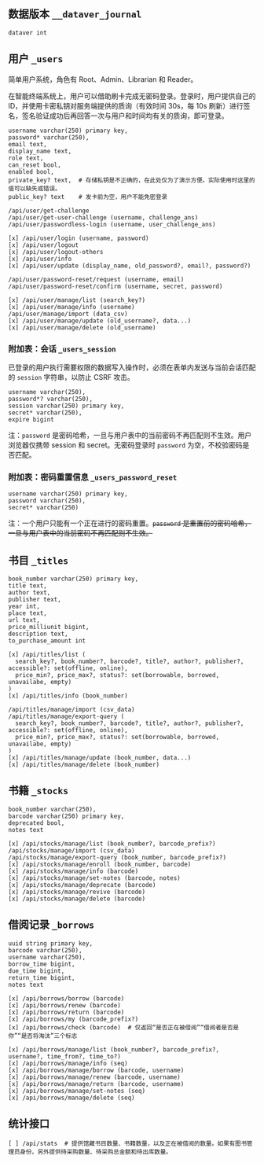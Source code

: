 ## 数据版本 `__dataver_journal`

```plain
dataver int
```

## 用户 `_users`

简单用户系统，角色有 Root、Admin、Librarian 和 Reader。

在智能终端系统上，用户可以借助刷卡完成无密码登录。登录时，用户提供自己的 ID，并使用卡密私钥对服务端提供的质询（有效时间 30s，每 10s 刷新）进行签名，签名验证成功后再回答一次与用户和时间均有关的质询，即可登录。

```plain
username varchar(250) primary key,
password* varchar(250),
email text,
display_name text,
role text,
can_reset bool,
enabled bool,
private_key? text,  # 存储私钥是不正确的，在此处仅为了演示方便。实际使用时这里的值可以缺失或错误。
public_key? text    # 发卡前为空，用户不能免密登录
```

```plain
/api/user/get-challenge
/api/user/get-user-challenge (username, challenge_ans)
/api/user/passwordless-login (username, user_challenge_ans)

[x] /api/user/login (username, password)
[x] /api/user/logout
[x] /api/user/logout-others
[x] /api/user/info
[x] /api/user/update (display_name, old_password?, email?, password?)

/api/user/password-reset/request (username, email)
/api/user/password-reset/confirm (username, secret, password)

[x] /api/user/manage/list (search_key?)
[x] /api/user/manage/info (username)
/api/user/manage/import (data_csv)
[x] /api/user/manage/update (old_username?, data...)
[x] /api/user/manage/delete (old_username)
```

### 附加表：会话 `_users_session`

已登录的用户执行需要权限的数据写入操作时，必须在表单内发送与当前会话匹配的 `session` 字符串，以防止 CSRF 攻击。

```plain
username varchar(250),
password*? varchar(250),
session varchar(250) primary key,
secret* varchar(250),
expire bigint
```

注：`password` 是密码哈希，一旦与用户表中的当前密码不再匹配则不生效。用户浏览器仅携带 session 和 secret。无密码登录时 `password` 为空，不校验密码是否匹配。

### 附加表：密码重置信息 `_users_password_reset`

```plain
username varchar(250) primary key,
password varchar(250),
secret* varchar(250)
```

注：一个用户只能有一个正在进行的密码重置。~~`password` 是重置前的密码哈希，一旦与用户表中的当前密码不再匹配则不生效。~~

## 书目 `_titles`

```plain
book_number varchar(250) primary key,
title text,
author text,
publisher text,
year int,
place text,
url text,
price_milliunit bigint,
description text,
to_purchase_amount int
```

```plain
[x] /api/titles/list (
  search_key?, book_number?, barcode?, title?, author?, publisher?, accessible?: set(offline, online),
  price_min?, price_max?, status?: set(borrowable, borrowed, unavailabe, empty)
)
[x] /api/titles/info (book_number)

/api/titles/manage/import (csv_data)
/api/titles/manage/export-query (
  search_key?, book_number?, barcode?, title?, author?, publisher?, accessible?: set(offline, online),
  price_min?, price_max?, status?: set(borrowable, borrowed, unavailabe, empty)
)
[x] /api/titles/manage/update (book_number, data...)
[x] /api/titles/manage/delete (book_number)
```

## 书籍 `_stocks`

```plain
book_number varchar(250),
barcode varchar(250) primary key,
deprecated bool,
notes text
```

```plain
[x] /api/stocks/manage/list (book_number?, barcode_prefix?)
/api/stocks/manage/import (csv_data)
/api/stocks/manage/export-query (book_number, barcode_prefix?)
[x] /api/stocks/manage/enroll (book_number, barcode)
[x] /api/stocks/manage/info (barcode)
[x] /api/stocks/manage/set-notes (barcode, notes)
[x] /api/stocks/manage/deprecate (barcode)
[x] /api/stocks/manage/revive (barcode)
[x] /api/stocks/manage/delete (barcode)
```

## 借阅记录 `_borrows`

```plain
uuid string primary key,
barcode varchar(250),
username varchar(250),
borrow_time bigint,
due_time bigint,
return_time bigint,
notes text
```

```plain
[x] /api/borrows/borrow (barcode)
[x] /api/borrows/renew (barcode)
[x] /api/borrows/return (barcode)
[x] /api/borrows/my (barcode_prefix?)
[x] /api/borrows/check (barcode)  # 仅返回“是否正在被借阅”“借阅者是否是你”“是否将淘汰”三个标志

[x] /api/borrows/manage/list (book_number?, barcode_prefix?, username?, time_from?, time_to?)
[x] /api/borrows/manage/info (seq)
[x] /api/borrows/manage/borrow (barcode, username)
[x] /api/borrows/manage/renew (barcode, username)
[x] /api/borrows/manage/return (barcode, username)
[x] /api/borrows/manage/set-notes (seq)
[x] /api/borrows/manage/delete (seq)
```

## 统计接口

```plain
[ ] /api/stats  # 提供馆藏书目数量、书籍数量，以及正在被借阅的数量。如果有图书管理员身份，另外提供待采购数量、待采购总金额和待出库数量。
```
